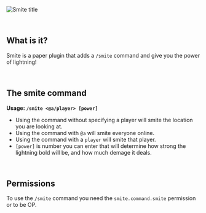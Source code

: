 ![Smite title](https://github.com/jjkay03/Smite/assets/61110962/7dc20b49-44bc-464c-aad4-0003476fa07d)

<br>

## What is it?
Smite is a paper plugin that adds a `/smite` command and give you the power of lightning!

<br>

## The smite command
**Usage: `/smite <@a/player> [power]`**
- Using the command without specifying a player will smite the location you are looking at.
- Using the command with `@a` will smite everyone online.
- Using the command with a `player` will smite that player.
- `[power]` is number you can enter that will determine how strong the lightning bold will be, and how much demage it deals.

<br>

## Permissions
To use the `/smite` command you need the `smite.command.smite` permission or to be OP.

<br>
